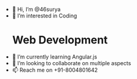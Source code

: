 - 👋 Hi, I’m @46surya
- 👀 I’m interested in Coding <h1>Web Development</h1>
- 🌱 I’m currently learning Angular.js
- 💞️ I’m looking to collaborate on multiple aspects
- 📫 Reach me on +91-8004801642

<!---
46surya/46surya is a ✨ special ✨ repository because its `README.md` (this file) appears on your GitHub profile.
You can click the Preview link to take a look at your changes.
--->
